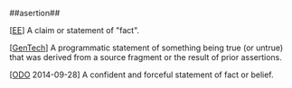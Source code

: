 ##asertion##

\[[EE](SOURCES.md#EE)\] A claim or statement of "fact".

\[[GenTech](SOURCES.md#GenTech)\] A programmatic statement of something being true (or untrue) that was derived from a source fragment or the result of prior assertions.

\[[ODO](http://www.oxforddictionaries.com/definition/english/assertion) 2014-09-28\] A confident and forceful statement of fact or belief.
